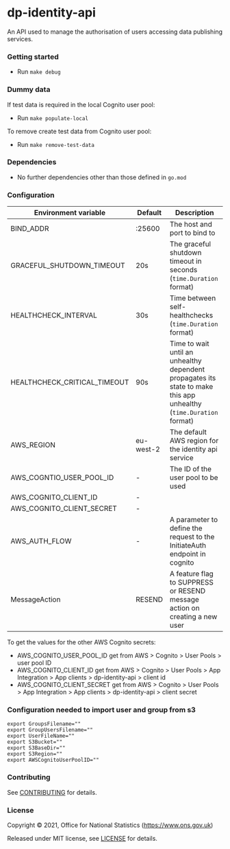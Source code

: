 dp-identity-api
================
An API used to manage the authorisation of users accessing data publishing services.

### Getting started

* Run `make debug`

### Dummy data
If test data is required in the local Cognito user pool:

* Run `make populate-local`

To remove create test data from Cognito user pool:

* Run `make remove-test-data`

### Dependencies

* No further dependencies other than those defined in `go.mod`

### Configuration

| Environment variable         | Default   | Description
| ---------------------------- | --------- | -----------
| BIND_ADDR                    | :25600    | The host and port to bind to
| GRACEFUL_SHUTDOWN_TIMEOUT    | 20s       | The graceful shutdown timeout in seconds (`time.Duration` format)
| HEALTHCHECK_INTERVAL         | 30s       | Time between self-healthchecks (`time.Duration` format)
| HEALTHCHECK_CRITICAL_TIMEOUT | 90s       | Time to wait until an unhealthy dependent propagates its state to make this app unhealthy (`time.Duration` format)
| AWS_REGION                   | eu-west-2 | The default AWS region for the identity api service
| AWS_COGNTIO_USER_POOL_ID     | -         | The ID of the user pool to be used
| AWS_COGNITO_CLIENT_ID        | -         |
| AWS_COGNITO_CLIENT_SECRET    | -         |
| AWS_AUTH_FLOW                | -         | A parameter to define the request to the InitiateAuth endpoint in cognito
| MessageAction                |  RESEND   | A feature flag to SUPPRESS or RESEND message action on creating a new user

To get the values for the other AWS Cognito secrets:

* AWS_COGNITO_USER_POOL_ID get from AWS > Cognito > User Pools > user pool ID
* AWS_COGNITO_CLIENT_ID get from AWS > Cognito > User Pools > App Integration > App clients > dp-identity-api > client id
* AWS_COGNITO_CLIENT_SECRET get from AWS > Cognito > User Pools > App Integration > App clients > dp-identity-api > client secret

### Configuration needed to import user and group from s3
```
export GroupsFilename=""
export GroupUsersFilename=""
export UserFileName=""
export S3Bucket=""
export S3BaseDir=""
export S3Region=""
export AWSCognitoUserPoolID=""
```

### Contributing

See [CONTRIBUTING](CONTRIBUTING.md) for details.

### License

Copyright © 2021, Office for National Statistics (https://www.ons.gov.uk)

Released under MIT license, see [LICENSE](LICENSE.md) for details.
